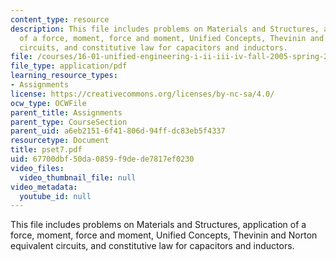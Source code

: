 ```yaml
---
content_type: resource
description: This file includes problems on Materials and Structures, application
  of a force, moment, force and moment, Unified Concepts, Thevinin and Norton equivalent
  circuits, and constitutive law for capacitors and inductors.
file: /courses/16-01-unified-engineering-i-ii-iii-iv-fall-2005-spring-2006/67700dbf50da0859f9dede7817ef0230_pset7.pdf
file_type: application/pdf
learning_resource_types:
- Assignments
license: https://creativecommons.org/licenses/by-nc-sa/4.0/
ocw_type: OCWFile
parent_title: Assignments
parent_type: CourseSection
parent_uid: a6eb2151-6f41-806d-94ff-dc83eb5f4337
resourcetype: Document
title: pset7.pdf
uid: 67700dbf-50da-0859-f9de-de7817ef0230
video_files:
  video_thumbnail_file: null
video_metadata:
  youtube_id: null
---
```

This file includes problems on Materials and Structures, application of a force, moment, force and moment, Unified Concepts, Thevinin and Norton equivalent circuits, and constitutive law for capacitors and inductors.